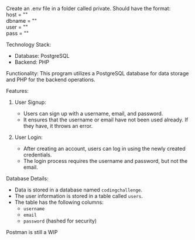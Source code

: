Create an .env file in a folder called private.
Should have the format:\
host = ""\
dbname = ""\
user = ""\
pass = ""

Technology Stack:
- Database: PostgreSQL
- Backend: PHP

Functionality:
This program utilizes a PostgreSQL database for data storage and PHP for the backend operations.

Features:
1. User Signup:
   - Users can sign up with a username, email, and password.
   - It ensures that the username or email have not been used already. If they have, it throws an error.

2. User Login:
   - After creating an account, users can log in using the newly created credentials.
   - The login process requires the username and password, but not the email.

Database Details:
- Data is stored in a database named `codingchallenge`.
- The user information is stored in a table called `users`.
- The table has the following columns:
  - `username`
  - `email`
  - `password` (hashed for security)

Postman is still a WIP
